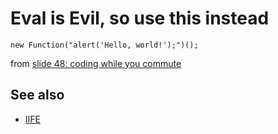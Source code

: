 # Eval is Evil, so use this instead

	new Function("alert('Hello, world!');")();

from [slide 48: coding while you commute](https://secretgeek.net/higgins/slides_alt_net.html#48)

## See also

- [IIFE](iife.md)